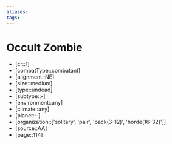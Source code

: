 ```yaml
---
aliases: 
tags: 
---
```


# Occult Zombie

- [cr::1]
- [combatType::combatant]
- [alignment::NE]
- [size::medium]
- [type::undead]
- [subtype::-]
- [environment::any]
- [climate::any]
- [planet::-]
- [organization::['solitary', 'pair', 'pack(3-12)', 'horde(16-32)']]
- [source::AA]
- [page::114]
